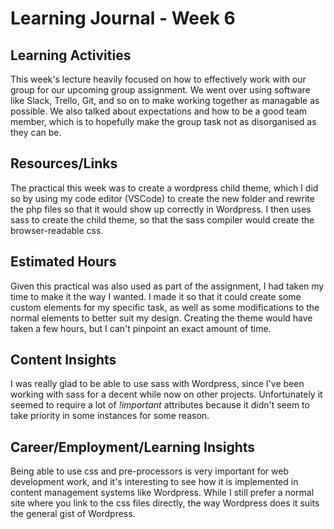# Learning Journal - Week 6

## Learning Activities

This week's lecture heavily focused on how to effectively work with our group for our upcoming group assignment. We went over using software like Slack, Trello, Git, and so on to make working together as managable as possible. We also talked about expectations and how to be a good team member, which is to hopefully make the group task not as disorganised as they can be.

## Resources/Links

The practical this week was to create a wordpress child theme, which I did so by using my code editor (VSCode) to create the new folder and rewrite the php files so that it would show up correctly in Wordpress. I then uses sass to create the child theme, so that the sass compiler would create the browser-readable css.

## Estimated Hours

Given this practical was also used as part of the assignment, I had taken my time to make it the way I wanted. I made it so that it could create some custom elements for my specific task, as well as some modifications to the normal elements to better suit my design. Creating the theme would have taken a few hours, but I can't pinpoint an exact amount of time.

## Content Insights

I was really glad to be able to use sass with Wordpress, since I've been working with sass for a decent while now on other projects. Unfortunately it seemed to require a lot of _!important_ attributes because it didn't seem to take priority in some instances for some reason.

## Career/Employment/Learning Insights

Being able to use css and pre-processors is very important for web development work, and it's interesting to see how it is implemented in content management systems like Wordpress. While I still prefer a normal site where you link to the css files directly, the way Wordpress does it suits the general gist of Wordpress.

